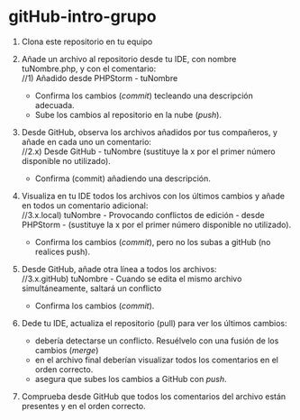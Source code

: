 # gitHub-intro-grupo

1. Clona este repositorio en tu equipo

2. Añade un archivo al repositorio desde tu IDE, con nombre tuNombre.php, y con el comentario:  
    //1) Añadido desde PHPStorm - tuNombre
    * Confirma los cambios (*commit*) tecleando una descripción adecuada.
    * Sube los cambios al repositorio en la nube (*push*).
    
3. Desde GitHub, observa los archivos añadidos por tus compañeros, y añade en cada uno un comentario:  
    //2.x) Desde GitHub - tuNombre (sustituye la x por el primer número disponible no utilizado).
    * Confirma (commit) añadiendo una descripción.

4. Visualiza en tu IDE todos los archivos con los últimos cambios y añade en todos un comentario adicional:  
    //3.x.local) tuNombre - Provocando conflictos de edición - desde PHPStorm - (sustituye la x por el primer número disponible no utilizado).
    * Confirma los cambios (*commit*), pero no los subas a gitHub (no realices push).

5. Desde GitHub, añade otra línea a todos los archivos:  
    //3.x.gitHub) tuNombre - Cuando se edita el mismo archivo simultáneamente, saltará un conflicto
    * Confirma los cambios (*commit*).

6. Dede tu IDE, actualiza el repositorio (pull) para ver los últimos cambios:  
    * debería detectarse un conflicto. Resuélvelo con una fusión de los cambios (*merge*)
    * en el archivo final deberían visualizar todos los comentarios en el orden correcto.
    * asegura que subes los cambios a GitHub con *push*.

7. Comprueba desde GitHub que todos los comentarios del archivo están presentes y en el orden correcto.



